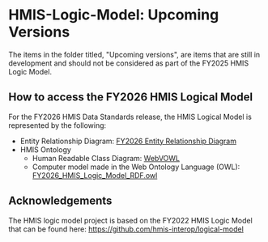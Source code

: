 # HMIS-Logic-Model: Upcoming Versions
The items in the folder titled, "Upcoming versions", are items that are still in development and should not be considered as part of the FY2025 HMIS Logic Model. 

## How to access the FY2026 HMIS Logical Model

For the FY2026 HMIS Data Standards release, the HMIS Logical Model is represented by the following:
* Entity Relationship Diagram: [FY2026 Entity Relationship Diagram](https://dbdiagram.io/d/FY2026-Entity-Relationship-Diagram-67e1e1c175d75cc8444e549b)
* HMIS Ontology
  * Human Readable Class Diagram: [WebVOWL](https://alexandriaconsulting.com/webvowl/#iri=https://raw.githubusercontent.com/HUD-Data-Lab/HMIS-Logic-Model/refs/heads/main/FY2026_HMIS_Logic_Model_RDF.owl)
  * Computer model made in the Web Ontology Language (OWL): [FY2026_HMIS_Logic_Model_RDF.owl](https://github.com/HUD-Data-Lab/HMIS-Logic-Model/blob/main/FY2026_HMIS_Logic_Model_RDF.owl)

## Acknowledgements
The HMIS logic model project is based on the FY2022 HMIS Logic Model that can be found here: https://github.com/hmis-interop/logical-model